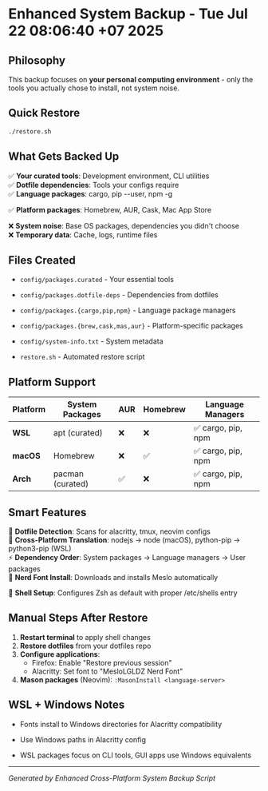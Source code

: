 # Enhanced System Backup - Tue Jul 22 08:06:40 +07 2025

## Philosophy
This backup focuses on **your personal computing environment** - only the tools you actually chose to install, not system noise.


## Quick Restore

```bash
./restore.sh
```

## What Gets Backed Up


✅ **Your curated tools**: Development environment, CLI utilities  
✅ **Dotfile dependencies**: Tools your configs require  
✅ **Language packages**: cargo, pip --user, npm -g

✅ **Platform packages**: Homebrew, AUR, Cask, Mac App Store  


❌ **System noise**: Base OS packages, dependencies you didn't choose  
❌ **Temporary data**: Cache, logs, runtime files  

## Files Created


- `config/packages.curated` - Your essential tools
- `config/packages.dotfile-deps` - Dependencies from dotfiles
- `config/packages.{cargo,pip,npm}` - Language package managers  

- `config/packages.{brew,cask,mas,aur}` - Platform-specific packages
- `config/system-info.txt` - System metadata
- `restore.sh` - Automated restore script

## Platform Support

| Platform | System Packages | AUR | Homebrew | Language Managers |
|----------|----------------|-----|----------|------------------|
| **WSL**  | apt (curated)  | ❌  | ❌       | ✅ cargo, pip, npm |
| **macOS** | Homebrew      | ❌  | ✅       | ✅ cargo, pip, npm |
| **Arch**  | pacman (curated) | ✅ | ❌      | ✅ cargo, pip, npm |

## Smart Features

🧠 **Dotfile Detection**: Scans for alacritty, tmux, neovim configs  
🔄 **Cross-Platform Translation**: nodejs → node (macOS), python-pip → python3-pip (WSL)  
⚡ **Dependency Order**: System packages → Language managers → User packages  
🎨 **Nerd Font Install**: Downloads and installs Meslo automatically  

🐚 **Shell Setup**: Configures Zsh as default with proper /etc/shells entry  

## Manual Steps After Restore

1. **Restart terminal** to apply shell changes
2. **Restore dotfiles** from your dotfiles repo  
3. **Configure applications**:
   - Firefox: Enable "Restore previous session"
   - Alacritty: Set font to "MesloLGLDZ Nerd Font"
4. **Mason packages** (Neovim): `:MasonInstall <language-server>`

## WSL + Windows Notes


- Fonts install to Windows directories for Alacritty compatibility

- Use Windows paths in Alacritty config
- WSL packages focus on CLI tools, GUI apps use Windows equivalents


---
*Generated by Enhanced Cross-Platform System Backup Script*
